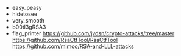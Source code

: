- easy_peasy
- hidetosee
- very_smooth
- b00tl3gRSA3
- flag_printer
https://github.com/jvdsn/crypto-attacks/tree/master
https://github.com/RsaCtfTool/RsaCtfTool
https://github.com/mimoo/RSA-and-LLL-attacks